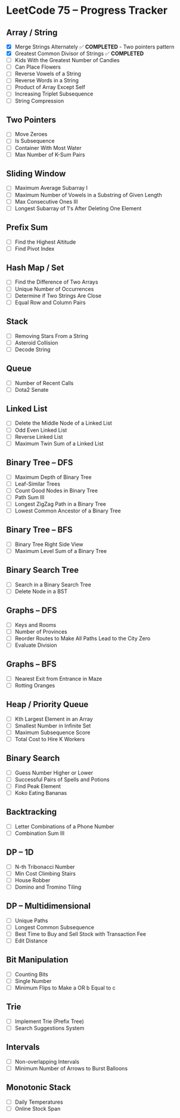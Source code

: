 # LeetCode 75 – Progress Tracker

## Array / String
- [x] Merge Strings Alternately ✅ **COMPLETED** - Two pointers pattern
- [x] Greatest Common Divisor of Strings ✅ **COMPLETED**
- [ ] Kids With the Greatest Number of Candies
- [ ] Can Place Flowers
- [ ] Reverse Vowels of a String
- [ ] Reverse Words in a String
- [ ] Product of Array Except Self
- [ ] Increasing Triplet Subsequence
- [ ] String Compression

## Two Pointers
- [ ] Move Zeroes
- [ ] Is Subsequence
- [ ] Container With Most Water
- [ ] Max Number of K-Sum Pairs

## Sliding Window
- [ ] Maximum Average Subarray I
- [ ] Maximum Number of Vowels in a Substring of Given Length
- [ ] Max Consecutive Ones III
- [ ] Longest Subarray of 1's After Deleting One Element

## Prefix Sum
- [ ] Find the Highest Altitude
- [ ] Find Pivot Index

## Hash Map / Set
- [ ] Find the Difference of Two Arrays
- [ ] Unique Number of Occurrences
- [ ] Determine if Two Strings Are Close
- [ ] Equal Row and Column Pairs

## Stack
- [ ] Removing Stars From a String
- [ ] Asteroid Collision
- [ ] Decode String

## Queue
- [ ] Number of Recent Calls
- [ ] Dota2 Senate

## Linked List
- [ ] Delete the Middle Node of a Linked List
- [ ] Odd Even Linked List
- [ ] Reverse Linked List
- [ ] Maximum Twin Sum of a Linked List

## Binary Tree – DFS
- [ ] Maximum Depth of Binary Tree
- [ ] Leaf-Similar Trees
- [ ] Count Good Nodes in Binary Tree
- [ ] Path Sum III
- [ ] Longest ZigZag Path in a Binary Tree
- [ ] Lowest Common Ancestor of a Binary Tree

## Binary Tree – BFS
- [ ] Binary Tree Right Side View
- [ ] Maximum Level Sum of a Binary Tree

## Binary Search Tree
- [ ] Search in a Binary Search Tree
- [ ] Delete Node in a BST

## Graphs – DFS
- [ ] Keys and Rooms
- [ ] Number of Provinces
- [ ] Reorder Routes to Make All Paths Lead to the City Zero
- [ ] Evaluate Division

## Graphs – BFS
- [ ] Nearest Exit from Entrance in Maze
- [ ] Rotting Oranges

## Heap / Priority Queue
- [ ] Kth Largest Element in an Array
- [ ] Smallest Number in Infinite Set
- [ ] Maximum Subsequence Score
- [ ] Total Cost to Hire K Workers

## Binary Search
- [ ] Guess Number Higher or Lower
- [ ] Successful Pairs of Spells and Potions
- [ ] Find Peak Element
- [ ] Koko Eating Bananas

## Backtracking
- [ ] Letter Combinations of a Phone Number
- [ ] Combination Sum III

## DP – 1D
- [ ] N-th Tribonacci Number
- [ ] Min Cost Climbing Stairs
- [ ] House Robber
- [ ] Domino and Tromino Tiling

## DP – Multidimensional
- [ ] Unique Paths
- [ ] Longest Common Subsequence
- [ ] Best Time to Buy and Sell Stock with Transaction Fee
- [ ] Edit Distance

## Bit Manipulation
- [ ] Counting Bits
- [ ] Single Number
- [ ] Minimum Flips to Make a OR b Equal to c

## Trie
- [ ] Implement Trie (Prefix Tree)
- [ ] Search Suggestions System

## Intervals
- [ ] Non-overlapping Intervals
- [ ] Minimum Number of Arrows to Burst Balloons

## Monotonic Stack
- [ ] Daily Temperatures
- [ ] Online Stock Span